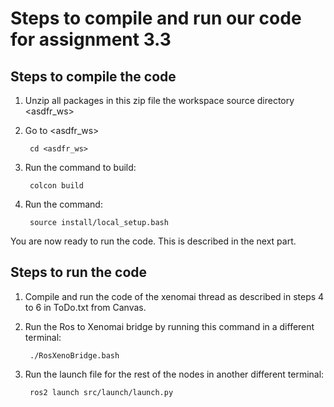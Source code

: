 # Steps to compile and run our code for assignment 3.3

## Steps to compile the code

1. Unzip all packages in this zip file the workspace source directory <asdfr_ws>
2. Go to <asdfr_ws>  

        cd <asdfr_ws>

3. Run the command to build:

        colcon build

4. Run the command:  

        source install/local_setup.bash

You are now ready to run the code. This is described in the next part.

## Steps to run the code

1. Compile and run the code of the xenomai thread as described in steps 4 to 6 in ToDo.txt from Canvas.

2. Run the Ros to Xenomai bridge by running this command in a different terminal:

        ./RosXenoBridge.bash

3. Run the launch file for the rest of the nodes in another different terminal:

        ros2 launch src/launch/launch.py  
